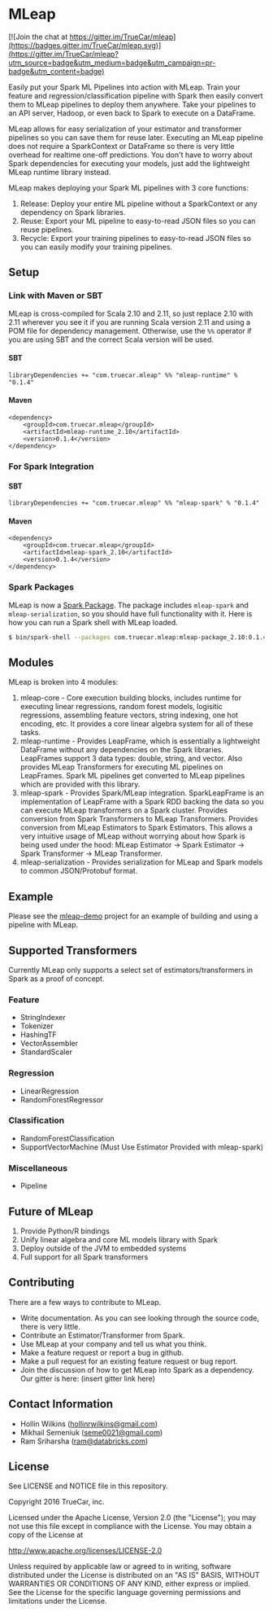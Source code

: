 # MLeap

[![Join the chat at https://gitter.im/TrueCar/mleap](https://badges.gitter.im/TrueCar/mleap.svg)](https://gitter.im/TrueCar/mleap?utm_source=badge&utm_medium=badge&utm_campaign=pr-badge&utm_content=badge)

Easily put your Spark ML Pipelines into action with MLeap. Train your feature and regression/classification pipeline with Spark then easily convert them to MLeap pipelines to deploy them anywhere. Take your pipelines to an API server, Hadoop, or even back to Spark to execute on a DataFrame.

MLeap allows for easy serialization of your estimator and transformer pipelines so you can save them for reuse later. Executing an MLeap pipeline does not require a SparkContext or DataFrame so there is very little overhead for realtime one-off predictions. You don't have to worry about Spark dependencies for executing your models, just add the lightweight MLeap runtime library instead.

MLeap makes deploying your Spark ML pipelines with 3 core functions:

1. Release: Deploy your entire ML pipeline without a SparkContext or any dependency on Spark libraries.
2. Reuse: Export your ML pipeline to easy-to-read JSON files so you can reuse pipelines.
3. Recycle: Export your training pipelines to easy-to-read JSON files so you can easily modify your training pipelines.

## Setup

### Link with Maven or SBT

MLeap is cross-compiled for Scala 2.10 and 2.11, so just replace 2.10 with 2.11 wherever you see it if you are running Scala version 2.11 and using a POM file for dependency management. Otherwise, use the `%%` operator if you are using SBT and the correct Scala version will be used.

#### SBT

```
libraryDependencies += "com.truecar.mleap" %% "mleap-runtime" % "0.1.4"
```

#### Maven

```
<dependency>
    <groupId>com.truecar.mleap</groupId>
    <artifactId>mleap-runtime_2.10</artifactId>
    <version>0.1.4</version>
</dependency>
```

### For Spark Integration

#### SBT

```
libraryDependencies += "com.truecar.mleap" %% "mleap-spark" % "0.1.4"
```

#### Maven

```
<dependency>
    <groupId>com.truecar.mleap</groupId>
    <artifactId>mleap-spark_2.10</artifactId>
    <version>0.1.4</version>
</dependency>
```

### Spark Packages

MLeap is now a [Spark Package](http://spark-packages.org/package/TrueCar/mleap). The package includes `mleap-spark` and `mleap-serialization`, so you should have full functionality with it. Here is how you can run a Spark shell with MLeap loaded.

```bash
$ bin/spark-shell --packages com.truecar.mleap:mleap-package_2.10:0.1.4
```

## Modules

MLeap is broken into 4 modules:

1. mleap-core - Core execution building blocks, includes runtime for executing linear regressions, random forest models, logisitic regressions, assembling feature vectors, string indexing, one hot encoding, etc. It provides a core linear algebra system for all of these tasks.
2. mleap-runtime - Provides LeapFrame, which is essentially a lightweight DataFrame without any dependencies on the Spark libraries. LeapFrames support 3 data types: double, string, and vector. Also provides MLeap Transformers for executing ML pipelines on LeapFrames. Spark ML pipelines get converted to MLeap pipelines which are provided with this library.
3. mleap-spark - Provides Spark/MLeap integration. SparkLeapFrame is an implementation of LeapFrame with a Spark RDD backing the data so you can execute MLeap transformers on a Spark cluster. Provides conversion from Spark Transformers to MLeap Transformers. Provides conversion from MLeap Estimators to Spark Estimators. This allows a very intuitive usage of MLeap without worrying about how Spark is being used under the hood: MLeap Estimator -> Spark Estimator -> Spark Transformer -> MLeap Transformer.
4. mleap-serialization - Provides serialization for MLeap and Spark models to common JSON/Protobuf format.

## Example

Please see the [mleap-demo](https://github.com/TrueCar/mleap-demo) project for an example of building and using a pipeline with MLeap.

## Supported Transformers

Currently MLeap only supports a select set of estimators/transformers in Spark as a proof of concept.

### Feature

* StringIndexer
* Tokenizer
* HashingTF
* VectorAssembler
* StandardScaler

### Regression

* LinearRegression
* RandomForestRegressor

### Classification

* RandomForestClassification
* SupportVectorMachine (Must Use Estimator Provided with mleap-spark)

### Miscellaneous

* Pipeline

## Future of MLeap

1. Provide Python/R bindings
2. Unify linear algebra and core ML models library with Spark
3. Deploy outside of the JVM to embedded systems
4. Full support for all Spark transformers

## Contributing

There are a few ways to contribute to MLeap.

* Write documentation. As you can see looking through the source code, there is very little.
* Contribute an Estimator/Transformer from Spark.
* Use MLeap at your company and tell us what you think.
* Make a feature request or report a bug in github.
* Make a pull request for an existing feature request or bug report.
* Join the discussion of how to get MLeap into Spark as a dependency. Our gitter is here: (insert gitter link here)

## Contact Information

* Hollin Wilkins (hollinrwilkins@gmail.com)
* Mikhail Semeniuk (seme0021@gmail.com)
* Ram Sriharsha (ram@databricks.com)

## License

See LICENSE and NOTICE file in this repository.

Copyright 2016 TrueCar, inc.

Licensed under the Apache License, Version 2.0 (the "License");
you may not use this file except in compliance with the License.
You may obtain a copy of the License at

http://www.apache.org/licenses/LICENSE-2.0

Unless required by applicable law or agreed to in writing, software
distributed under the License is distributed on an "AS IS" BASIS,
WITHOUT WARRANTIES OR CONDITIONS OF ANY KIND, either express or implied.
See the License for the specific language governing permissions and
limitations under the License.
